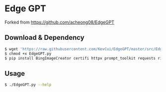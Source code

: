 # Edge GPT

Forked from https://github.com/acheong08/EdgeGPT

## Download & Dependency

```bash
$ wget 'https://raw.githubusercontent.com/KevCui/EdgeGPT/master/src/EdgeGPT.py'
$ chmod +x EdgeGPT.py
$ pip install BingImageCreator certifi httpx prompt_toolkit requests rich websockets
```

## Usage

```bash
$ ./EdgeGPT.py --help
```
